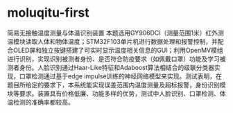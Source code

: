 # moluqitu-first
简易无接触温度测量与体温识别装置
本题选用GY906DCI（测量范围1米）红外测温模块读取人体和物体温度；STM32F103单片机进行数据处理和报警控制，并配合OLED屏和独立按键搭建了可实时显示温度相关信息的GUI；利用OpenMV模组进行识别，实现识别被测者身份、是否符合防疫要求（如佩戴口罩）功能及学习被测者身份。人脸识别通过Haar-Like特征和Adaboost算法相结合的级联分类器实现，口罩检测通过基于edge impulse训练的神经网络模型来实现。测试表明，在题目所给定的要求下，本系统能实现误差范围内温度测量及超标报警，身份识别模块等要求。装置具有价格低廉、功能多样的优势，测试中人脸识别、口罩检测、体温检测的准确率都较高。
